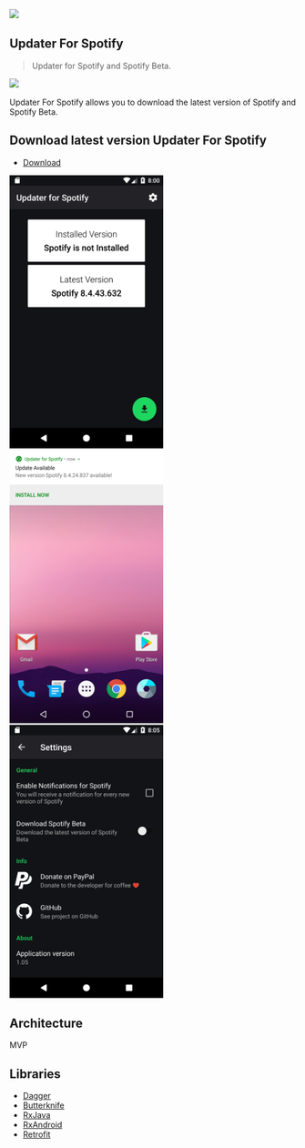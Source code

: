 ![](https://github.com/spotify-dogfood/updater-for-spotify/blob/master/app/src/main/res/mipmap-xxxhdpi/ic_launcher.png)
## Updater For Spotify 
> Updater for Spotify and Spotify Beta.

<a target="_blank" href="https://www.paypal.me/2Ra66it" title="Donate using PayPal"><img src="https://img.shields.io/badge/paypal-donate-yellow.svg" /></a>

Updater For Spotify allows you to download the latest version of Spotify and Spotify Beta.

## Download latest version Updater For Spotify
* [Download](https://github.com/2Ra66it/updater-for-spotify/raw/master/app/release/app-release.apk)


<img src="https://github.com/2Ra66it/updater-for-spotify/raw/master/screenshots/Screenshot_1520452854.png" width="270"> <img src="https://github.com/2Ra66it/updater-for-spotify/raw/master/screenshots/Screenshot_1508176076.png" width="270"> <img src="https://github.com/2Ra66it/updater-for-spotify/raw/master/screenshots/Screenshot_1520453120.png" width="270">

## Architecture
MVP

## Libraries
* [Dagger](https://github.com/google/dagger)
* [Butterknife](https://github.com/JakeWharton/butterknife)
* [RxJava](https://github.com/ReactiveX/RxJava)
* [RxAndroid](https://github.com/ReactiveX/RxAndroid)
* [Retrofit](https://github.com/square/retrofit)
